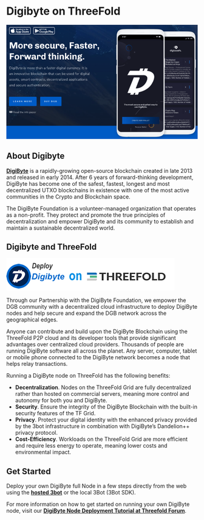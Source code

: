 # Digibyte on ThreeFold

![](./img/digibyte.png)


## About Digibyte

[__DigiByte__](https://digibyte.io/) is a rapidly-growing open-source blockchain created in late 2013 and released in early 2014. After 6 years of forward-thinking development, DigiByte has become one of the safest, fastest, longest and most decentralized UTXO blockchains in existence with one of the most active communities in the Crypto and Blockchain space.

The DigiByte Foundation is a volunteer-managed organization that operates as a non-profit. They protect and promote the true principles of decentralization and empower DigiByte and its community to establish and maintain a sustainable decentralized world.


## Digibyte and ThreeFold

![](./img/digibyte1.png)


Through our Partnership with the DigiByte Foundation, we empower the DGB community with a decentralized cloud infrastructure to deploy DigiByte nodes and help secure and expand the DGB network across the geographical edges. 

Anyone can contribute and build upon the DigiByte Blockchain using the ThreeFold P2P cloud and its developer tools that provide significant advantages over centralized cloud providers. Thousands of people are running DigiByte software all across the planet. Any server, computer, tablet or mobile phone connected to the DigiByte network becomes a node that helps relay transactions. 

Running a DigiByte node on ThreeFold has the following benefits: 

- __Decentralization__. Nodes on the ThreeFold Grid are fully decentralized rather than hosted on commercial servers, meaning more control and autonomy for both you and DigiByte.
- __Security__. Ensure the integrity of the DigiByte Blockchain with the built-in security features of the TF Grid. 
- __Privacy__. Protect your digital identity with the enhanced privacy provided by the 3bot infrastructure in combination with DigiByte’s Dandelion++ privacy protocol. 
- __Cost-Efficiency__. Workloads on the ThreeFold Grid are more efficient and require less energy to operate, meaning lower costs and environmental impact.

## Get Started 

Deploy your own DigiByte full Node in a few steps directly from the web using the [__hosted 3bot__](deploy3bot.grid.tf) or the local 3Bot (3Bot SDK). 

For more information on how to get started on running your own DigiByte node, visit our [__DigiByte Node Deployment Tutorial at Threefold Forum__](https://www.dgbwiki.com/index.php?title=Port_forwarding_process_for_your_DigiByte_node).
